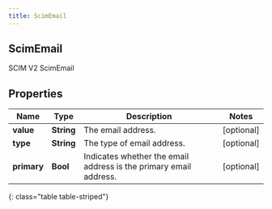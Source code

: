```yaml
---
title: ScimEmail
---
```

## ScimEmail
SCIM V2 ScimEmail

## Properties

|Name | Type | Description | Notes|
|------------ | ------------- | ------------- | -------------|
| **value** | **String** | The email address. | [optional] |
| **type** | **String** | The type of email address. | [optional] |
| **primary** | **Bool** | Indicates whether the email address is the primary email address. | [optional] |
{: class="table table-striped"}


